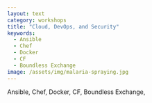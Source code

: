 ```yaml
---
layout: text
category: workshops
title: "Cloud, DevOps, and Security"
keywords:
  - Ansible
  - Chef
  - Docker
  - CF
  - Boundless Exchange
image: /assets/img/malaria-spraying.jpg
---
```

Ansible, Chef, Docker, CF, Boundless Exchange,

